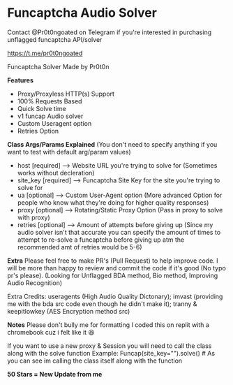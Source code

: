 # Funcaptcha Audio Solver




Contact @Pr0t0ngoated on Telegram if you're interested in purchasing unflagged funcaptcha API/solver

https://t.me/pr0t0ngoated

Funcaptcha Solver Made by Pr0t0n

**Features**
- Proxy/Proxyless HTTP(s) Support
- 100% Requests Based
- Quick Solve time
- v1 funcap Audio solver
- Custom Useragent option
- Retries Option

**Class Args/Params Explained** (You don't need to specify anything if you want to test with default arg/param values)
- host [required] --> Website URL you're trying to solve for (Sometimes works without decleration)
- site_key [required] --> Funcaptcha Site Key for the site you're trying to solve for
- ua [optional] --> Custom User-Agent option (More advanced Option for people who know what they're doing for higher quality responses)
- proxy [optional] --> Rotating/Static Proxy Option (Pass in proxy to solve with proxy)
- retries [optional] --> Amount of attempts before giving up (Since my audio solver isn't that accurate you can specify the amount of times to attempt to re-solve a funcaptcha before giving up atm the recommended amt of retries would be 5-6)

**Extra**
Please feel free to make PR's (Pull Request) to help improve code. I will be more than happy to review and commit the code if it's good (No typo pr's please).
(Looking for Unflagged BDA method, Bio method, Improving Audio Recognition)

Extra Credits: useragents (High Audio Quality Dictonary); imvast (providing me with the bda src code even though he didn't make it); tranny & keepitlowkey (AES Encryption method src)

**Notes**
Please don't bully me for formatting I coded this on replit with a chromebook cuz i felt like it 😆

If you want to use a new proxy & Session you will need to call the class along with the solve function
Example: Funcap(site_key="").solve() # As you can see im calling the class itself along with the function

**50 Stars = New Update from me**
